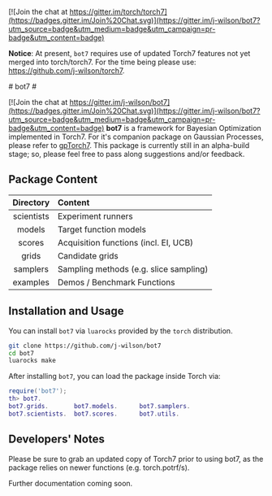 [![Join the chat at https://gitter.im/torch/torch7](https://badges.gitter.im/Join%20Chat.svg)](https://gitter.im/j-wilson/bot7?utm_source=badge&utm_medium=badge&utm_campaign=pr-badge&utm_content=badge)

__Notice__: At present, `bot7` requires use of updated Torch7 features not yet merged into torch/torch7. For the time being please use: https://github.com/j-wilson/torch7.

<a name="bot7.intro.dok"/>
# bot7 #

[![Join the chat at https://gitter.im/j-wilson/bot7](https://badges.gitter.im/Join%20Chat.svg)](https://gitter.im/j-wilson/bot7?utm_source=badge&utm_medium=badge&utm_campaign=pr-badge&utm_content=badge)
__bot7__ is a framework for Bayesian Optimization implemented in Torch7. For it's companion package on Gaussian Processes, please refer to [gpTorch7](https://github.com/j-wilson/gpTorch7). This package is currently still in an alpha-build stage; so, please feel free to pass along suggestions and/or feedback.
<a name="bot7.content.dok"/>
## Package Content ##

Directory    | Content 
:-------------:|:----------------------
scientists | Experiment runners
models     | Target function models
scores     | Acquisition functions (incl. EI, UCB)
grids      | Candidate grids
samplers   | Sampling methods (e.g. slice sampling)
examples   | Demos / Benchmark Functions
<a name="bot7.dev.dok"/>

## Installation and Usage ##

You can install `bot7` via `luarocks` provided by the `torch` distribution.
```bash
git clone https://github.com/j-wilson/bot7
cd bot7
luarocks make
```

After installing `bot7`, you can load the package inside Torch via:
```lua
require('bot7');
th> bot7.
bot7.grids.       bot7.models.      bot7.samplers.    
bot7.scientists.  bot7.scores.      bot7.utils.
```

## Developers' Notes ##
Please be sure to grab an updated copy of Torch7 prior to using bot7, as the package relies on newer functions (e.g. torch.potrf/s).

Further documentation coming soon.

